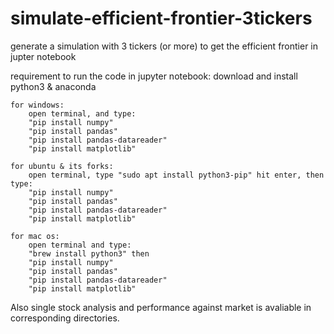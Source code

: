 # simulate-efficient-frontier-3tickers

generate a simulation with 3 tickers (or more) to get the efficient frontier in jupter notebook

requirement to run the code in jupyter notebook:
download and install python3 & anaconda

    for windows:
        open terminal, and type:
        "pip install numpy"
        "pip install pandas"
        "pip install pandas-datareader"
        "pip install matplotlib"

    for ubuntu & its forks:
        open terminal, type "sudo apt install python3-pip" hit enter, then type:
        "pip install numpy"
        "pip install pandas"
        "pip install pandas-datareader"
        "pip install matplotlib"

    for mac os:
        open terminal and type:
        "brew install python3" then
        "pip install numpy"
        "pip install pandas"
        "pip install pandas-datareader"
        "pip install matplotlib"


Also single stock analysis and performance against market is avaliable in corresponding directories.
